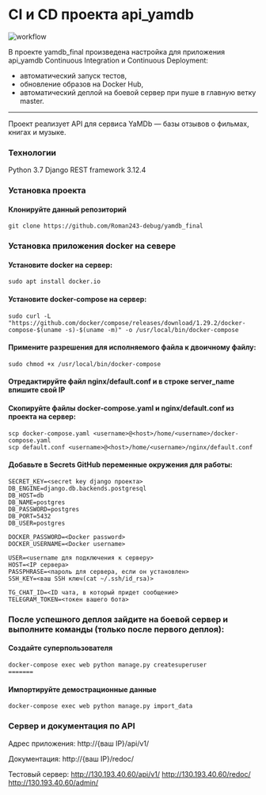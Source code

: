 # CI и CD проекта api_yamdb

![workflow](https://github.com/Roman243-debug/yamdb_final/actions/workflows/yamdb_workflow.yml/badge.svg)

В проекте yamdb_final произведена настройка для приложения api_yamdb Continuous Integration и Continuous Deployment:
- автоматический запуск тестов,
- обновление образов на Docker Hub,
- автоматический деплой на боевой сервер при пуше в главную ветку master.
---
Проект реализует API для сервиса YaMDb — базы отзывов о фильмах, книгах и музыке.

### Технологии
Python 3.7
Django REST framework 3.12.4

### Установка проекта

#### Клонируйте данный репозиторий
```git clone https://github.com/Roman243-debug/yamdb_final```


### Установка приложения docker на севере

#### Установите docker на сервер:
```
sudo apt install docker.io 
```
#### Установите docker-compose на сервер:
```
sudo curl -L "https://github.com/docker/compose/releases/download/1.29.2/docker-compose-$(uname -s)-$(uname -m)" -o /usr/local/bin/docker-compose
```
#### Примените разрешения для исполняемого файла к двоичному файлу:
```
sudo chmod +x /usr/local/bin/docker-compose
```

#### Отредактируйте файл nginx/default.conf и в строке server_name впишите свой IP

#### Скопируйте файлы docker-compose.yaml и nginx/default.conf из проекта на сервер:
```
scp docker-compose.yaml <username>@<host>/home/<username>/docker-compose.yaml
scp default.conf <username>@<host>/home/<username>/nginx/default.conf
```

#### Добавьте в Secrets GitHub переменные окружения для работы:
```
SECRET_KEY=<secret key django проекта>
DB_ENGINE=django.db.backends.postgresql
DB_HOST=db
DB_NAME=postgres
DB_PASSWORD=postgres
DB_PORT=5432
DB_USER=postgres

DOCKER_PASSWORD=<Docker password>
DOCKER_USERNAME=<Docker username>

USER=<username для подключения к серверу>
HOST=<IP сервера>
PASSPHRASE=<пароль для сервера, если он установлен>
SSH_KEY=<ваш SSH ключ(cat ~/.ssh/id_rsa)>

TG_CHAT_ID=<ID чата, в который придет сообщение>
TELEGRAM_TOKEN=<токен вашего бота>
```

### После успешного деплоя зайдите на боевой сервер и выполните команды (только после первого деплоя):
#### Создайте суперпользователя
```
docker-compose exec web python manage.py createsuperuser
=======
```
#### Импортируйте демострационные данные
```
docker-compose exec web python manage.py import_data  
```
### Сервер и документация по API

Адрес приложения: http://{ваш IP}/api/v1/

Документация: http://{ваш IP}/redoc/

Тестовый сервер:
http://130.193.40.60/api/v1/
http://130.193.40.60/redoc/
http://130.193.40.60/admin/
